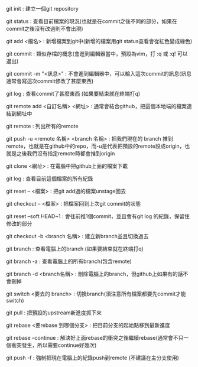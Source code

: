git init : 建立一個git repository

git status : 查看目前檔案的現況(也就是在commit之後不同的部分，如果在commit之後沒有改過則不會出現)

git add <檔名> : 新增檔案到git中(新增的檔案用git status查看會從紅色變成綠色)

git commit : 類似存檔的概念(會進到編輯器當中，預設為vim，打 :q 或 :q! 可以退出)

git commit -m "<訊息>" : 不會進到編輯器中，可以輸入這次commit的訊息(訊息通常會寫這次commit修改了甚麼東西)

git log : 查看commit了甚麼東西 (如果要結束就在終端打q)

git remote add <自訂名稱> <網址> : 通常會結合github，把這個本地端的檔案連結到網址中

git remote : 列出所有的remote

git push -u <remote 名稱> <branch 名稱> : 把我們現在的 branch 推到 remote，也就是在github中的repo，而-u是代表把預設的remote設成origin，也就是之後我們沒有指定remote時都會推到origin

git clone <網址> : 在電腦中把github上面的檔案下載

git log : 查看目前這個檔案的所有紀錄

git reset – <檔案> : 把git add過的檔案unstage回去

git checkout – <檔案> : 把檔案回到上次git commit的狀態

git reset –soft HEAD~1 : 會往前推1個commit，並且會有git log 的紀錄，保留住修改的部分

git checkout -b <branch 名稱> : 建立新branch並且切換過去

git branch : 查看電腦上的branch (如果要結束就在終端打q)

git branch -a : 查看電腦上的所有branch(包含remote)

git branch -d <branch名稱> : 刪除電腦上的branch，但github上如果有的話不會刪掉

git switch <要去的 branch> : 切換branch(須注意所有檔案都要先commit才能switch)

git pull : 把預設的upstream新進度抓下來

git rebase <要rebase 到哪個分支> : 把目前分支的起始點移到最新進度

git rebase –continue : 解決好上面rebase的衝突之後繼續rebase(通常會不只一個衝突發生，所以需要continue好幾次)

git push -f : 強制把現在電腦上的紀錄push到remote (不建議在主分支使用)
